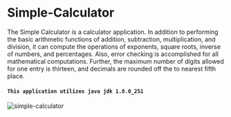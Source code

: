 # Simple-Calculator
The Simple Calculator is a calculator application.  In addition to performing the basic arithmetic functions of addition,
subtraction, multiplication, and division, it can compute the operations of exponents, square roots, inverse of numbers, and 
percentages.  Also, error checking is accomplished for all mathematical computations.  Further, the maximum number of digits
allowed for one entry is thirteen, and decimals are rounded off the to nearest fifth place.

#### `This application utilizes java jdk 1.8.0_251`
![simple-calculator](https://user-images.githubusercontent.com/20928980/96497742-bf1c1f00-1210-11eb-809d-d6868a2accc1.gif)
